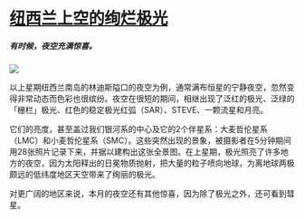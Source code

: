 # [纽西兰上空的绚烂极光  ](https://github.com/jaaleng/jaaleng.github.io/issues/87)

##### 有时候，夜空充满惊喜。

![](https://pic.superbed.cc/item/6711195efa9f77b4dc0aaca9.jpg)

以上星期纽西兰南岛的林迪斯隘口的夜空为例，通常满布恒星的宁静夜空，忽然变得非常动态而色彩也很缤纷。夜空在很短的期间，相继出现了泛红的极光、泛绿的「栅栏」极光、红色的稳定极光红弧（SAR）、STEVE、一颗流星和月亮。

它们的亮度，甚至盖过我们银河系的中心及它的2个伴星系：大麦哲伦星系（LMC）和小麦哲伦星系（SMC）。这些突然出现的景象，被摄影者在5分钟期间用28张照片记录下来，并据以建构出这张全景图。在上星期，极光照亮了许多地方的夜空，因为太阳释出的日冕物质抛射，把大量的粒子喷向地球，为离地球两极颇远的低纬度地区天空带来了绚丽的极光。

对更广阔的地区来说，本月的夜空还有其他惊喜，因为除了极光之外，还可看到彗星。